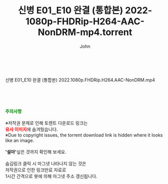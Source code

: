 ﻿---
layout: post
title:  "신병 E01_E10 완결 (통합본) 2022-1080p-FHDRip-H264-AAC-NonDRM-mp4.torrent"
author: John
categories: [ 영화 ]
tags: [  ]
image:  
description: "신병 E01_E10 완결 (통합본) 2022-1080p-FHDRip-H264-AAC-NonDRM-mp4 torrent 정보 공유"
toc: true
toc_sticky: true
---

<br>
<div class="view-img">
<a class="view_image" href="https://www.torrentmobile61.com/bbs/view_image.php?fn=%2Fdata%2Ffile%2Fmovie%2F2345985351_Jp6xrN5M_7045fe3540b80c4f03f7d2f88e0d375d80f5e944.jpg" target="_blank"><img alt="" class="img-tag" content="https://www.torrentmobile61.com/data/file/movie/2345985351_Jp6xrN5M_7045fe3540b80c4f03f7d2f88e0d375d80f5e944.jpg" itemprop="image" src="https://www.torrentmobile61.com/data/file/movie/2345985351_Jp6xrN5M_7045fe3540b80c4f03f7d2f88e0d375d80f5e944.jpg"/></a><a class="view_image" href="https://www.torrentmobile61.com/bbs/view_image.php?fn=%2Fdata%2Ffile%2Fmovie%2F2345985351_reKxEhRk_e4ea43daa41352abe3232a85c3de8460afd2c4a1.jpg" target="_blank"><img alt="" class="img-tag" content="https://www.torrentmobile61.com/data/file/movie/2345985351_reKxEhRk_e4ea43daa41352abe3232a85c3de8460afd2c4a1.jpg" itemprop="image" src="https://www.torrentmobile61.com/data/file/movie/2345985351_reKxEhRk_e4ea43daa41352abe3232a85c3de8460afd2c4a1.jpg"/></a></div><div class="view-content" itemprop="description">
<p>신병 E01_E10 완결 (통합본) 2022.1080p.FHDRip.H264.AAC-NonDRM.mp4<br/></p> </div>
    
<br><br><br>
<p data-ke-size="size16"><b><span style="color: green;">주의사항</span></b><br /><br />※저작권 문제로 인해 토렌트 다운로드 링크는<br /><b><span style="color: red;">유사 이미지</span></b>에 숨겨뒀습니다.<br />※Due to copyright issues, the torrent download link is hidden where it looks like an image.<br /><br /><b>'설마'</b>싶은 것까지 확인해 보세요.<br /><br />숨김링크 클릭 시 마그넷 나타나지 않는 것은<br />저작권으로 인한 링크만료 자료로<br />1시간 간격으로 봇에 의해 마그넷 주소 갱신됩니다.</p>

